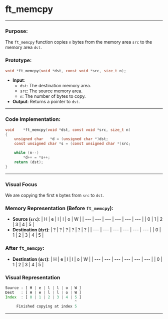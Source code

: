 # **ft_memcpy**

---

### **Purpose**:

The `ft_memcpy` function copies `n` bytes from the memory area `src` to the memory area `dst`.

### **Prototype**:

```c
void *ft_memcpy(void *dst, const void *src, size_t n);

```

- **Input**:
    - `dst`: The destination memory area.
    - `src`: The source memory area.
    - `n`: The number of bytes to copy.
- **Output**: Returns a pointer to `dst`.

---

### **Code Implementation**:

```c
void	*ft_memcpy(void *dst, const void *src, size_t n)
{
	unsigned char	*d = (unsigned char *)dst;
	const unsigned char	*s = (const unsigned char *)src;

	while (n--)
		*d++ = *s++;
	return (dst);
}

```

---

### **Visual Focus**

We are copying the first `6` bytes from `src` to `dst`.

### **Memory Representation (Before `ft_memcpy`)**:

- **Source (`src`)**: | H | e | l | l | o | W | | --- | --- | --- | --- | --- | --- | | 0 | 1 | 2 | 3 | 4 | 5 |
- **Destination (`dst`)**: | ? | ? | ? | ? | ? | ? | | --- | --- | --- | --- | --- | --- | | 0 | 1 | 2 | 3 | 4 | 5 |

### **After `ft_memcpy`**:

- **Destination (`dst`)**: | H | e | l | l | o | W | | --- | --- | --- | --- | --- | --- | | 0 | 1 | 2 | 3 | 4 | 5 |

### **Visual Representation**

```jsx
Source : [ H | e | l | l | o | W ]
Dest   : [ H | e | l | l | o | W ]
Index  : [ 0 | 1 | 2 | 3 | 4 | 5 ]
                               ^
     Finished copying at index 5

```

---